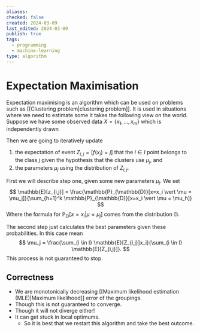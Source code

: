 ```yaml
---
aliases: 
checked: false
created: 2024-03-09
last_edited: 2024-03-09
publish: true
tags:
  - programming
  - machine-learning
type: algorithm
---
```

# Expectation Maximisation

Expectation maximising is an algorithm which can be used on problems such as [[Clustering problem|clustering problem]]. It is used in situations where we need to estimate some  It takes the following view on the world. Suppose we have some observed data $X = \{x_1, \ldots, x_m\}$ which is independently drawn 

Then we are going to iteratively update 
1. the expectation of event $Z_{i,j} = [f(x_i) = j]$ that the $i \in I$ point belongs to the class $j$ given the hypothesis that the clusters use $\mu_j$, and
2. the parameters $\mu_j$ using the distribution of $Z_{i,j}$.

First we will describe step one, given some new parameters $\mu_j$. We set
$$
\mathbb{E}[z_{i,j}] = \frac{\mathbb{P}_{\mathbb{D}}[x=x_i \vert \mu = \mu_j]}{\sum_{h=1}^k \mathbb{P}_{\mathbb{D}}[x=x_i \vert \mu = \mu_h]}
$$
Where the formula for $\mathbb{P}_{\mathbb{D}}[x=x_i \vert \mu = \mu_j]$ comes from the distribution $\mathbb{D}$.

The second step just calculates the best parameters given these probabilities. In this case mean
$$
\mu_j = \frac{\sum_{i \in I} \mathbb{E}[Z_{i,j}]x_i}{\sum_{i \in I} \mathbb{E}[Z_{i,j}]}.
$$
This process is not guaranteed to stop. 

## Correctness

- We are monotonically decreasing [[Maximum likelihood estimation (MLE)|Maximum likelihood]] error of the groupings.
- Though this is not guaranteed to converge.
- Though it will not diverge either! 
- It can get stuck in local optimums.
	- So it is best that we restart this algorithm and take the best outcome.